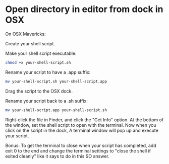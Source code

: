 # Open directory in editor from dock in OSX
On OSX Mavericks:

Create your shell script.

Make your shell script executable:
```bash
chmod +x your-shell-script.sh
```
Rename your script to have a .app suffix:
```bash
mv your-shell-script.sh your-shell-script.app
```
Drag the script to the OSX dock.

Rename your script back to a .sh suffix:
```bash
mv your-shell-script.app your-shell-script.sh
```
Right-click the file in Finder, and click the "Get Info" option. At the bottom of the window, set the shell script to open with the terminal. Now when you click on the script in the dock, A terminal window will pop up and execute your script.

Bonus: To get the terminal to close when your script has completed, add exit 0 to the end and change the terminal settings to "close the shell if exited cleanly" like it says to do in this SO answer.